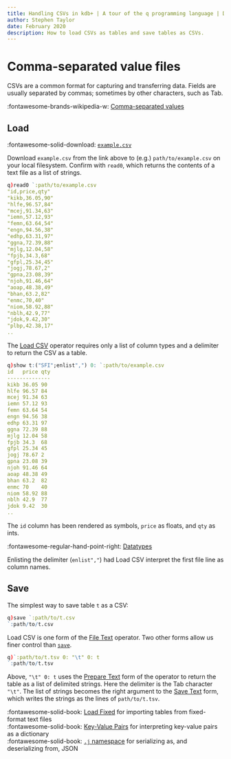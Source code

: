 ```yaml
---
title: Handling CSVs in kdb+ | A tour of the q programming language | Documentation for kdb+ and the q programming language
author: Stephen Taylor
date: February 2020
description: How to load CSVs as tables and save tables as CSVs.
---
```

# Comma-separated value files


CSVs are a common format for capturing and transferring data. 
Fields are usually separated by commas; sometimes by other characters, such as Tab. 

:fontawesome-brands-wikipedia-w:
[Comma-separated values](https://en.wikipedia.org/wiki/Comma-separated_values "Wikipedia")


## Load

:fontawesome-solid-download:
[`example.csv`](https://code.kx.com/download/data/example.csv "Download")

Download `example.csv` from the link above to (e.g.) `path/to/example.csv` on your local filesystem. Confirm with `read0`, which returns the contents of a text file as a list of strings.

```q
q)read0 `:path/to/example.csv
"id,price,qty"
"kikb,36.05,90"
"hlfe,96.57,84"
"mcej,91.34,63"
"iemn,57.12,93"
"femn,63.64,54"
"engn,94.56,38"
"edhp,63.31,97"
"ggna,72.39,88"
"mjlg,12.04,58"
"fpjb,34.3,68"
"gfpl,25.34,45"
"jogj,78.67,2"
"gpna,23.08,39"
"njoh,91.46,64"
"aoap,48.38,49"
"bhan,63.2,82"
"enmc,70,40"
"niom,58.92,88"
"nblh,42.9,77"
"jdok,9.42,30"
"plbp,42.38,17"
..
```

The [Load CSV](../../ref/file-text.md#load-csv) operator requires only a list of column types and a delimiter to return the CSV as a table. 

```q
q)show t:("SFI";enlist",") 0: `:path/to/example.csv
id   price qty
--------------
kikb 36.05 90
hlfe 96.57 84
mcej 91.34 63
iemn 57.12 93
femn 63.64 54
engn 94.56 38
edhp 63.31 97
ggna 72.39 88
mjlg 12.04 58
fpjb 34.3  68
gfpl 25.34 45
jogj 78.67 2
gpna 23.08 39
njoh 91.46 64
aoap 48.38 49
bhan 63.2  82
enmc 70    40
niom 58.92 88
nblh 42.9  77
jdok 9.42  30
..
```

The `id` column has been rendered as symbols, `price` as floats, and `qty` as ints. 

:fontawesome-regular-hand-point-right:
[Datatypes](datatypes.md)

Enlisting the delimiter (`enlist","`) had Load CSV interpret the first file line as column names.


## Save

The simplest way to save table `t` as a CSV:

```q
q)save `:path/to/t.csv
`:path/to/t.csv
```

Load CSV is one form of the [File Text](../../ref/file-text.md) operator. 
Two other forms allow us finer control than [`save`](../../ref/save.md).

```q
q)`:path/to/t.tsv 0: "\t" 0: t
`:path/to/t.tsv
```

Above, `"\t" 0: t` uses the [Prepare Text](../../ref/file-text.md#prepare-text) form of the operator to return the table as a list of delimited strings. Here the delimiter is the Tab character `"\t"`. The list of strings becomes the right argument to the [Save Text](../../ref/file-text.md#save-text) form, which writes the strings as the lines of `path/to/t.tsv`.

:fontawesome-solid-book:
[Load Fixed](../../ref/file-text.md#load-fixed) for importing tables from fixed-format text files
<br>
:fontawesome-solid-book:
[Key-Value Pairs](../../ref/file-text.md#key-value-pairs) for interpreting key-value pairs as a dictionary
<br>
:fontawesome-solid-book:
[`.j` namespace](../../ref/dotj.md) for serializing as, and deserializing from, JSON
